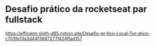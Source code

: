 # Desafio prático da rocketseat par fullstack


https://efficient-sloth-d85.notion.site/Desafio-pr-tico-Local-Tur-stico-c703fe13a3d44f3687277f424ffad157
